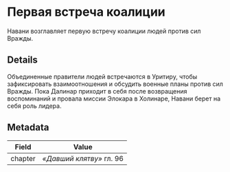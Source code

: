 # Первая встреча коалиции
Навани возглавляет первую встречу коалиции людей против сил Вражды.

## Details
Объединенные правители людей встречаются в Уритиру, чтобы зафиксировать взаимоотношения и обсудить военные планы против сил Вражды. Пока Далинар приходит в себя после возвращения воспоминаний и провала миссии Элокара в Холинаре, Навани берет на себя роль лидера.

## Metadata
| Field | Value |
| ----- | ----- |
| chapter | *«Давший клятву»* гл. 96 |
